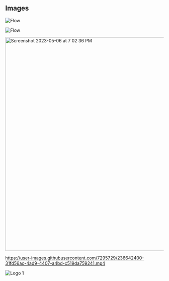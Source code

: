 ## Images
![Flow](https://user-images.githubusercontent.com/7295729/235365066-cd9ca440-1659-4d9a-aed7-7164028f1217.png)

![Flow](https://user-images.githubusercontent.com/7295729/235431244-fafb19bb-c3ca-4c6e-846d-c72e1bafd178.png)

<img width="677" alt="Screenshot 2023-05-06 at 7 02 36 PM" src="https://user-images.githubusercontent.com/7295729/236632270-af0954ba-dcdd-4597-b40e-497906365005.png">



https://user-images.githubusercontent.com/7295729/236642400-31fd56ac-4ad9-4407-a4bd-c519da759241.mp4

![Logo 1](https://user-images.githubusercontent.com/7295729/236681515-e3e1cbab-fdbf-4fad-92b9-b35a3e661b28.png)
